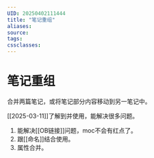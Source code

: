 ```yaml
---
UID: 20250402111444
title: "笔记重组"
aliases: 
source: 
tags: 
cssclasses:
---
```

# 笔记重组
合并两篇笔记，或将笔记部分内容移动到另一笔记中。

[[2025-03-11]]了解到并使用，能解决很多问题。
1. 能解决[[OB链接]]问题，moc不会有红点了。
2. 跟[[命名]]结合使用。
3. 属性合并。